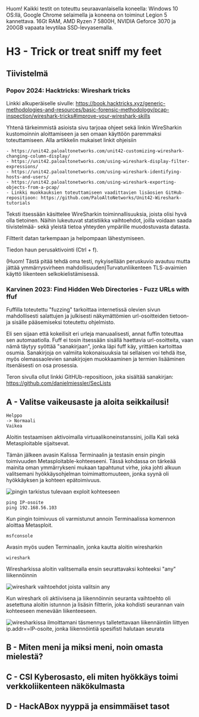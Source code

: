 Huom! Kaikki testit on toteuttu seuraavanlaisella koneella: Windows 10 OS:llä, Google Chrome selaimella ja koneena on toiminut Legion 5 kannettava. 16Gt RAM, AMD Ryzen 7 5800H, NVIDIA Geforce 3070 ja 200GB vapaata levytilaa SSD-levyasemalla.

# H3 - Trick or treat sniff my feet

## Tiivistelmä 
### Popov 2024: Hacktricks: Wireshark tricks
Linkki alkuperäiselle sivulle: https://book.hacktricks.xyz/generic-methodologies-and-resources/basic-forensic-methodology/pcap-inspection/wireshark-tricks#improve-your-wireshark-skills

Yhtenä tärkeimmistä asioista sivu tarjoaa ohjeet sekä linkin WireSharkin kustomoinnin aloittamiseen ja sen omaan käyttöön paremmaksi toteuttamiseen.
Alla artikkelin mukaiset linkit ohjeisiin

    - https://unit42.paloaltonetworks.com/unit42-customizing-wireshark-changing-column-display/
    - https://unit42.paloaltonetworks.com/using-wireshark-display-filter-expressions/
    - https://unit42.paloaltonetworks.com/using-wireshark-identifying-hosts-and-users/
    - https://unit42.paloaltonetworks.com/using-wireshark-exporting-objects-from-a-pcap/
    - Linkki muokkauksien toteuttamiseen vaadittavien lisäosien GitHub-repositioon: https://github.com/PaloAltoNetworks/Unit42-Wireshark-tutorials

Teksti itsessään käsittelee WireSharkin toiminnallisuuksia, joista olisi hyvä olla tietoinen.
Näihin lukeutuvat statistiikka vaihtoehdot, joilla voidaan saada tiivistelmää- sekä yleistä tietoa yhteyden ympärille muodostuvasta datasta.

Filtterit datan tarkempaan ja helpompaan lähestymiseen.

Tiedon haun perusaktivointi (Ctrl + f).

(Huom! Tästä pitää tehdä oma testi, nykyisellään peruskuvio avautuu mutta jättää ymmärrysvirheen mahdollisuuden)Turvatunliikenteen TLS-avaimien käyttö liikenteen selkokielistämisessä.


### Karvinen 2023: Find Hidden Web Directories - Fuzz URLs with ffuf

Fuffilla toteutettu "fuzzing" tarkoittaa internetissä olevien sivun mahdollisesti salattujen ja julkisesti näkymättömien url-osoitteiden tietoon- ja sisälle pääsemiseksi toteutettu ohjelmisto.

Eli sen sijaan että kokeilisit eri urleja manuaalisesti, annat fuffin toteuttaa sen automaatiolla. Fuff ei tosin itsessään sisällä haettavia url-osoitteita, vaan nämä täytyy syöttää "sanakirjaan", jonka läpi fuff käy, yrittäen kartoittaa osumia. Sanakirjoja on valmiita kokonaisuuksia tai sellaisen voi tehdä itse, myös olemassaolevien sanakirjojen muokkaaminen ja termien lisääminen itsenäisesti on osa prosessia.

Teron sivulla ollut linkki GitHUb-repositioon, joka sisältää sanakirjan: https://github.com/danielmiessler/SecLists

## A - Valitse vaikeusaste ja aloita seikkailusi!

    Helppo
    -> Normaali
    Vaikea

Aloitin testaamisen aktivoimalla virtuaalikoneinstanssini, joilla Kali sekä Metasploitable sijaitsevat.

Tämän jälkeen avasin Kalissa Terminaalin ja testasin ensin pingin toimivuuden Metasploitable-kohteeseeni.
Tässä kohdassa on tärkeää mainita oman ymmärrykseni mukaan tapahtunut virhe, joka johti alkuun valitsemani hyökkäysohjelman toimimattomuuteen, jonka syynä oli hyökkäyksen ja kohteen epätoimivuus.

![pingin tarkistus tulevaan exploit kohteeseen](https://github.com/user-attachments/assets/a79e1565-ea0c-4540-ad19-87d3c4a3be7a)
    
    ping IP-osoite
    ping 192.168.56.103

Kun pingin toimivuus oli varmistunut annoin Terminaalissa komennon aloittaa Metasploit.

    msfconsole

Avasin myös uuden Terminaalin, jonka kautta aloitin wiresharkin

    wireshark

Wiresharkissa aloitin valitsemalla ensin seurattavaksi kohteeksi "any" liikennöinnin

![wireshark vaihtoehdot joista valitsin any](https://github.com/user-attachments/assets/995e26b8-b140-4370-a606-7185196761ad)

Kun wireshark oli aktiivisena ja liikennöinnin seuranta vaihtoehto oli asetettuna aloitin istunnon ja lisäsin filtterin, joka kohdisti seurannan vain kohteeseen menevään liikenteeseen.

![wiresharkissa ilmoittamani täsmennys talletettavaan liikennäintiin liittyen](https://github.com/user-attachments/assets/f34bcc29-b60e-4720-a4c1-d1e2304bfaa3)
    ip.addr==IP-osoite, jonka liikennöintiä spesifisti halutaan seurata


## B - Miten meni ja miksi meni, noin omasta mielestä?

## C - CSI Kyberosasto, eli miten hyökkäys toimi verkkoliikenteen näkökulmasta

## D - HackABox nyyppä ja ensimmäiset tasot
